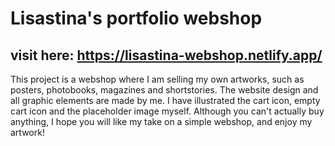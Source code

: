 # Lisastina's portfolio webshop

## visit here: https://lisastina-webshop.netlify.app/

This project is a webshop where I am selling my own artworks, such as posters, photobooks, magazines and shortstories. 
The website design and all graphic elements are made by me. I have illustrated the cart icon, empty cart icon and the placeholder image myself.
Although you can't actually buy anything, I hope you will like my take on a simple webshop, and enjoy my artwork!

